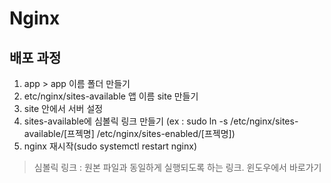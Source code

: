 # Nginx

## 배포 과정
1. app > app 이름 폴더 만들기
2. etc/nginx/sites-available 앱 이름 site 만들기
3. site 안에서 서버 설정
4. sites-available에 심볼릭 링크 만들기 (ex : sudo ln -s /etc/nginx/sites-available/[프젝명] /etc/nginx/sites-enabled/[프젝명])
5. nginx 재시작(sudo systemctl restart nginx)

> 심볼릭 링크 : 원본 파일과 동일하게 실행되도록 하는 링크. 윈도우에서 바로가기

